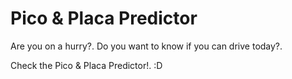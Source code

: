 # Pico & Placa Predictor
Are you on a hurry?.
Do you want to know if you can drive today?.

Check the Pico & Placa Predictor!. :D